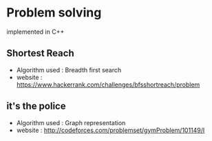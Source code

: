 # Problem solving  
implemented in C++ 

## Shortest Reach
* Algorithm used : Breadth first search 
* website : https://www.hackerrank.com/challenges/bfsshortreach/problem
## it's the police
* Algorithm used : Graph representation
* website : http://codeforces.com/problemset/gymProblem/101149/I
